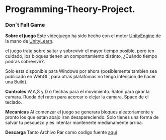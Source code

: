 # Programming-Theory-Project.
### Don´t Fall Game

**Sobre el juego**
Este videojuego ha sido hecho con el motor [UnityEngine](http://unity.com "UnityEngine") de la mano de [UnityLearn](http://learn.unity.com/ "UnityLearn").

el juego trata sobre saltar y sobrevivir el mayor tiempo posible, pero ten cuidado, los bloques tienen un comportamiento distinto, ¿Cuándo tiempo podras sobrevivir?.

Solo esta disponible para Windows por ahora (posiblemente tambien sea publicado en WebGL, para otras platafomas no tengo intencion de hacer una Build).

**Controles**
W,A,S y D o flechas para el movimiento.
Raton para girar la camara.
Rueda del raton para acercar o elejar la camara.
Space de el teclado.

**Mecanicas**
Al comenzar el juego se generara bloques aleatoriamente y pronto los que estan abajo iran desapareciendo.
Solo tienes una forma de salvar tu pescuezo y es intentar mantenerte medianamente arriba.

**Descarga**
Tanto Archivo Rar como codigo fuente [aqui](https://github.com/mijaelrev/Programming-Theory-Project/releases "aqui")